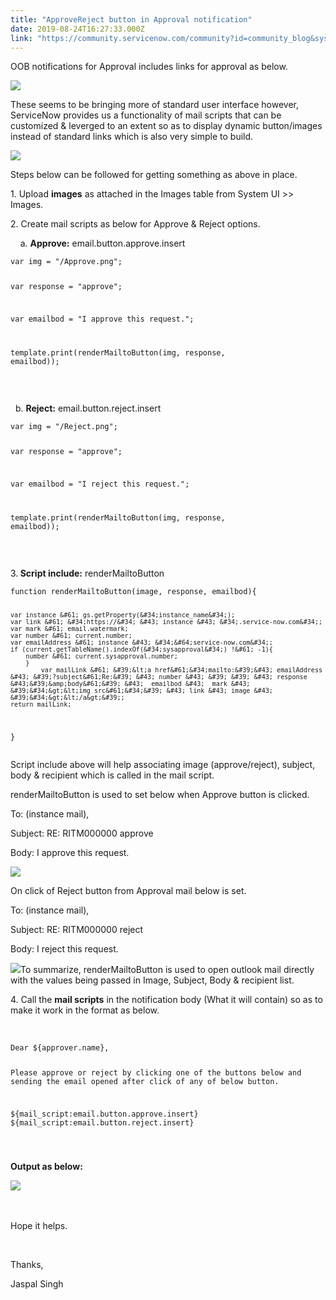 ```yaml
---
title: "ApproveReject button in Approval notification"
date: 2019-08-24T16:27:33.000Z
link: "https://community.servicenow.com/community?id=community_blog&sys_id=8080e8dc1babb380d01143f6fe4bcb0e"
---
```

<p>OOB notifications for Approval includes links for approval as below.</p>
<p><img src="https://community.servicenow.com/39fe1cd81babb380d01143f6fe4bcb4e.iix" /></p>
<p>These seems to be bringing more of standard user interface however, ServiceNow provides us a functionality of mail scripts that can be customized &amp; leverged to an extent so as to display dynamic button/images instead of standard links which is also very simple to build.</p>
<p><img src="https://community.servicenow.com/d2cf545c1babb380d01143f6fe4bcbc4.iix" /></p>
<p>Steps below can be followed for getting something as above in place.</p>
<p>1. Upload <strong>images</strong> as attached in the Images table from System UI &gt;&gt; Images.</p>
<p>2. Create mail scripts as below for Approve &amp; Reject options.</p>
<p>    a. <strong>Approve:</strong> email.button.approve.insert</p>
<pre class="language-markup"><code>var img &#61; &#34;/Approve.png&#34;;

var response &#61; &#34;approve&#34;;

var emailbod &#61; &#34;I approve this request.&#34;;

template.print(renderMailtoButton(img, response, emailbod));</code></pre>
<p> </p>
<p>  b. <strong>Reject:</strong> email.button.reject.insert</p>
<pre class="language-markup"><code>var img &#61; &#34;/Reject.png&#34;;

var response &#61; &#34;approve&#34;;

var emailbod &#61; &#34;I reject this request.&#34;;

template.print(renderMailtoButton(img, response, emailbod));</code></pre>
<p> </p>
<p>3.<strong> Script include:</strong> renderMailtoButton</p>
<pre class="language-markup"><code>function renderMailtoButton(image, response, emailbod){
	
	var instance &#61; gs.getProperty(&#34;instance_name&#34;);
	var link &#61; &#34;https://&#34; &#43; instance &#43; &#34;.service-now.com&#34;;
	var mark &#61; email.watermark;
	var number &#61; current.number;
	var emailAddress &#61; instance &#43; &#34;&#64;service-now.com&#34;;
	if (current.getTableName().indexOf(&#34;sysapproval&#34;) !&#61; -1){
		number &#61; current.sysapproval.number;
		}
			var mailLink &#61; &#39;&lt;a href&#61;&#34;mailto:&#39;&#43; emailAddress &#43; &#39;?subject&#61;Re:&#39; &#43; number &#43; &#39; &#39; &#43; response &#43;&#39;&amp;body&#61;&#39; &#43;  emailbod &#43;  mark &#43; &#39;&#34;&gt;&lt;img src&#61;&#34;&#39; &#43; link &#43; image &#43; &#39;&#34;&gt;&lt;/a&gt;&#39;;
	return mailLink;
	
}</code></pre>
<p>Script include above will help associating image (approve/reject), subject, body &amp; recipient which is called in the mail script.</p>
<p>renderMailtoButton is used to set below when Approve button is clicked.</p>
<p>To: (instance mail),</p>
<p>Subject: RE: RITM000000 approve</p>
<p>Body: I approve this request.</p>
<p><img src="https://community.servicenow.com/9433b4d81b6fb380d01143f6fe4bcb3c.iix" /></p>
<p>On click of Reject button from Approval mail below is set.</p>
<p>To: (instance mail),</p>
<p>Subject: RE: RITM000000 reject</p>
<p>Body: I reject this request.</p>
<p><img src="https://community.servicenow.com/7f43b0d81b6fb380d01143f6fe4bcb97.iix" />To summarize, renderMailtoButton is used to open outlook mail directly with the values being passed in Image, Subject, Body &amp; recipient list.</p>
<p>4. Call the <strong>mail scripts</strong> in the notification body (What it will contain) so as to make it work in the format as below.</p>
<p> </p>
<p></p>
<pre class="language-markup"><code>Dear ${approver.name},

Please approve or reject by clicking one of the buttons below and sending the email opened after click of any of below button.

${mail_script:email.button.approve.insert} ${mail_script:email.button.reject.insert}

</code></pre>
<p><strong>Output as below:</strong></p>
<p><img src="https://community.servicenow.com/1e6274981b6fb380d01143f6fe4bcb82.iix" /> </p>
<p> </p>
<p>Hope it helps.</p>
<p> </p>
<p>Thanks,</p>
<p>Jaspal Singh</p>
